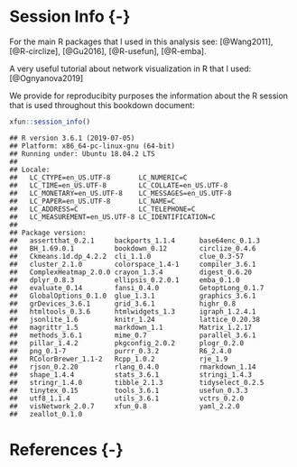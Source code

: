 # Session Info {-}

For the main R packages that I used in this analysis see:
[@Wang2011], [@R-circlize], [@Gu2016], [@R-usefun], [@R-emba].

A very useful tutorial about network visualization in R that I used: [@Ognyanova2019]

We provide for reproducibity purposes the information about the R session that 
is used throughout this bookdown document:




```r
xfun::session_info()
```

```
## R version 3.6.1 (2019-07-05)
## Platform: x86_64-pc-linux-gnu (64-bit)
## Running under: Ubuntu 18.04.2 LTS
## 
## Locale:
##   LC_CTYPE=en_US.UTF-8       LC_NUMERIC=C              
##   LC_TIME=en_US.UTF-8        LC_COLLATE=en_US.UTF-8    
##   LC_MONETARY=en_US.UTF-8    LC_MESSAGES=en_US.UTF-8   
##   LC_PAPER=en_US.UTF-8       LC_NAME=C                 
##   LC_ADDRESS=C               LC_TELEPHONE=C            
##   LC_MEASUREMENT=en_US.UTF-8 LC_IDENTIFICATION=C       
## 
## Package version:
##   assertthat_0.2.1     backports_1.1.4      base64enc_0.1.3     
##   BH_1.69.0.1          bookdown_0.12        circlize_0.4.6      
##   Ckmeans.1d.dp_4.2.2  cli_1.1.0            clue_0.3-57         
##   cluster_2.1.0        colorspace_1.4-1     compiler_3.6.1      
##   ComplexHeatmap_2.0.0 crayon_1.3.4         digest_0.6.20       
##   dplyr_0.8.3          ellipsis_0.2.0.1     emba_0.1.0          
##   evaluate_0.14        fansi_0.4.0          GetoptLong_0.1.7    
##   GlobalOptions_0.1.0  glue_1.3.1           graphics_3.6.1      
##   grDevices_3.6.1      grid_3.6.1           highr_0.8           
##   htmltools_0.3.6      htmlwidgets_1.3      igraph_1.2.4.1      
##   jsonlite_1.6         knitr_1.24           lattice_0.20.38     
##   magrittr_1.5         markdown_1.1         Matrix_1.2.17       
##   methods_3.6.1        mime_0.7             parallel_3.6.1      
##   pillar_1.4.2         pkgconfig_2.0.2      plogr_0.2.0         
##   png_0.1-7            purrr_0.3.2          R6_2.4.0            
##   RColorBrewer_1.1-2   Rcpp_1.0.2           rje_1.9             
##   rjson_0.2.20         rlang_0.4.0          rmarkdown_1.14      
##   shape_1.4.4          stats_3.6.1          stringi_1.4.3       
##   stringr_1.4.0        tibble_2.1.3         tidyselect_0.2.5    
##   tinytex_0.15         tools_3.6.1          usefun_0.3.3        
##   utf8_1.1.4           utils_3.6.1          vctrs_0.2.0         
##   visNetwork_2.0.7     xfun_0.8             yaml_2.2.0          
##   zeallot_0.1.0
```

# References {-}

